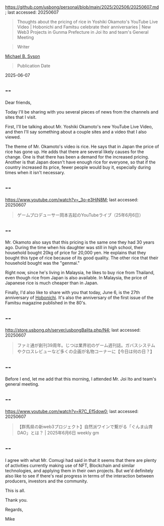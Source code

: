 https://github.com/usbong/personal/blob/main/2025/202506/20250607.md; last accessed: 20250607

> Thoughts about the pricing of rice in Yoshiki Okamoto's YouTube Live Video | Hobonichi and Famitsu celebrate their anniversaries | New Web3 Projects in Gunma Prefecture in Joi Ito and team's General Meeting 

> Writer

[Michael B. Syson](https://www.linkedin.com/in/michaelsyson/)

> Publication Date

2025-06-07

## --

Dear friends,

Today I'll be sharing with you several pieces of news from the channels and sites that I visit.

First, I'll be talking about Mr. Yoshiki Okamoto's new YouTube Live Video, and then I'll say something about a couple sites and a video that I also viewed.

The theme of Mr. Okamoto's video is rice. He says that in Japan the price of rice has gone up. He adds that there are several likely causes for the change. One is that there has been a demand for the increased pricing. Another is that Japan doesn't have enough rice for everyone, so that if the country increased its price, fewer people would buy it, especially during times when it isn't necessary.

## --

https://www.youtube.com/watch?v=_3o-e3HjN8M; last accessed: 20250607

> ゲームプロデューサー岡本吉起のYouTubeライブ（25年6月6日） 
 
## --

Mr. Okamoto also says that this pricing is the same one they had 30 years ago. During the time when his daughter was still in high school, their household bought 20kg of price for 20,000 yen. He explains that they bought this type of rice because of its good quality. The other rice that their household bought was the "genmai."

Right now, since he's living in Malaysia, he likes to buy rice from Thailand, even though rice from Japan is also available. In Malaysia, the price of Japanese rice is much cheaper than in Japan.

Finally, I'd also like to share with you that today, June 6, is the 27th anniversary of [Hobonichi](https://www.1101.com/). It's also the anniversary of the first issue of the Famitsu magazine published in the 80's.

## --

http://store.usbong.ph/server/usbongBalita.php/N4; last accessed: 20250607

> ファミ通が創刊39周年。じつは業界初のゲーム週刊誌。ガバスシステムやクロスレビューなど多くの企画が名物コーナーに【今日は何の日？】 

## --

Before I end, let me add that this morning, I attended Mr. Joi Ito and team's general meeting.

## --

https://www.youtube.com/watch?v=R7C_Ef5dow0; last accessed: 20250607

> 【群馬県の新web3プロジェクト】自然派ワインで繋がる「ぐんま山育DAO」とは？ | 2025年6月6日 weekly gm 

## --

I agree with what Mr. Comugi had said in that it seems that there are plenty of activities currently making use of NFT, Blockchain and similar technologies, and applying them in their own projects. But we'd definitely also like to see if there's real progress in terms of the interaction between producers, investors and the community.

This is all.

Thank you.

Regards,

Mike
